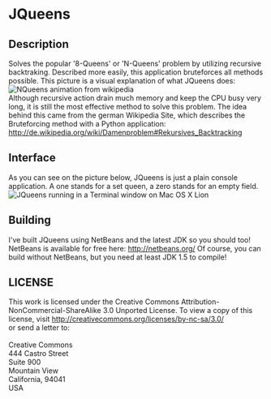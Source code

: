 JQueens
=======

Description
-----------
Solves the popular '8-Queens' or 'N-Queens' problem by utilizing recursive backtraking.
Described more easily, this application bruteforces all methods possible.
This picture is a visual explanation of what JQueens does:
![NQueens animation from wikipedia](http://upload.wikimedia.org/wikipedia/commons/1/1f/Eight-queens-animation.gif)<br />
Although recursive action drain much memory and keep the CPU busy very long, it is still the most effective method to solve this problem.
The idea behind this came from the german Wikipedia Site, which describes the Bruteforcing method with a Python application: http://de.wikipedia.org/wiki/Damenproblem#Rekursives_Backtracking

Interface
---------
As you can see on the picture below, JQueens is just a plain console application. A one stands for a set queen, a zero stands for an empty field.<br />
![JQueens running in a Terminal window on Mac OS X Lion](http://f.cl.ly/items/3q462m04431U3I3R1v30/Bildschirmfoto%202012-06-20%20um%2016.09.25.png)

Building
--------
I've built JQueens using NetBeans and the latest JDK so you should too!
NetBeans is available for free here: http://netbeans.org/
Of course, you can build without NetBeans, but you need at least JDK 1.5 to compile!

LICENSE
-------
This work is licensed under the Creative Commons Attribution-NonCommercial-ShareAlike 3.0 Unported License.
To view a copy of this license, visit
http://creativecommons.org/licenses/by-nc-sa/3.0/<br />
or send a letter to: <br /><br />
Creative Commons<br />
444 Castro Street<br />
Suite 900<br />
Mountain View<br />
California, 94041<br />
USA
